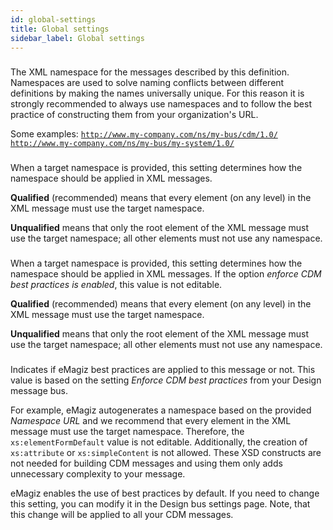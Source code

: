 ```yaml
---
id: global-settings
title: Global settings
sidebar_label: Global settings
---
```

### 
The XML namespace for the messages described by this definition. Namespaces are used to solve naming conflicts between different definitions by making the names universally unique. For this reason it is strongly recommended to always use namespaces and to follow the best practice of constructing them from your organization's URL.

Some examples:
<code>http://www.my-company.com/ns/my-bus/cdm/1.0/</code>
<code>http://www.my-company.com/ns/my-bus/my-system/1.0/</code>

### 
When a target namespace is provided, this setting determines how the namespace should be applied in XML messages.

<b>Qualified</b> (recommended) means that every element (on any level) in the XML message must use the target namespace. 

<b>Unqualified</b> means that only the root element of the XML message must use the target namespace; all other elements must not use any namespace.

### 
When a target namespace is provided, this setting determines how the namespace should be applied in XML messages. If the option <i>enforce CDM best practices is enabled</i>,  this value is not editable.

<b>Qualified</b> (recommended) means that every element (on any level) in the XML message must use the target namespace. 

<b>Unqualified</b> means that only the root element of the XML message must use the target namespace; all other elements must not use any namespace.

### 
Indicates if eMagiz best practices are applied to this message or not. This value is based on the setting <i>Enforce CDM best practices</i>  from your Design message bus. 

For example, eMagiz autogenerates a namespace based on the provided <i>Namespace URL</i>  and we recommend that every element in the XML message must use the target namespace. Therefore, the <code>xs:elementFormDefault</code> value is not editable. Additionally, the creation of <code>xs:attribute</code> or <code>xs:simpleContent</code> is not allowed. These XSD constructs are not needed for building CDM messages and using them only adds unnecessary complexity to your message.

eMagiz enables the use of best practices by default. If you need to change this setting, you can modify it in the Design bus settings page. Note, that this change will be applied to all your CDM messages.

